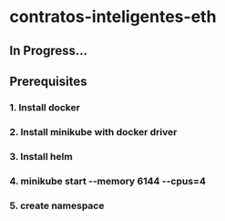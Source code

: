 # contratos-inteligentes-eth

## In Progress...

## Prerequisites
### 1. Install docker 
### 2. Install minikube with docker driver
### 3. Install helm
### 4. minikube start --memory 6144 --cpus=4
### 5. create namespace
